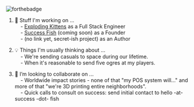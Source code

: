 ![forthebadge](https://badgen.net/badge/pronouns/they%20%2F%20them/cyan)

1. 💭 Stuff I'm working on ...  
&nbsp;&nbsp;&nbsp;&nbsp;- <a href="https://www.explodingkittens.com/" target="_blank">Exploding Kittens</a> as a Full Stack Engineer  
&nbsp;&nbsp;&nbsp;&nbsp;- <a href="https://success.fish/" target="_blank">Success Fish</a> (coming soon) as a Founder  
&nbsp;&nbsp;&nbsp;&nbsp;- (no link yet, secret-ish project) as an Author  

  
2. 💡 Things I'm usually thinking about ...  
&nbsp;&nbsp;&nbsp;&nbsp;- We're sending casuals to space during our lifetime.  
&nbsp;&nbsp;&nbsp;&nbsp;- When it's reasonable to send five ogres at my players.  
  
3. 👯 I’m looking to collaborate on ...  
&nbsp;&nbsp;&nbsp;&nbsp;- Worldwide impact stories - none of that "my POS system will..." and more of that "we're 3D printing entire neighborhoods".  
&nbsp;&nbsp;&nbsp;&nbsp;- Quick calls to consult on success: send initial contact to hello -at- success -dot- fish
